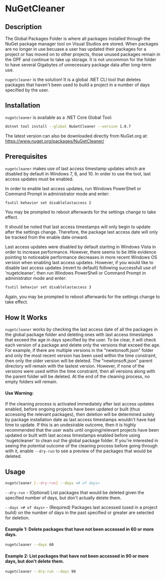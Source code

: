 # NuGetCleaner

## Description

The Global Packages Folder is where all packages installed through the NuGet package manager tool on Visual Studios are stored. When packages are no longer in use becuase a user has updated their packages for a project or has moved on to other projects, those unused packages remain in the GPF and continue to take up storage. It is not uncommon for the folder to have several Gigabytes of unnecessary package data after long-term use.

`nugetcleaner` is the solution! It is a global .NET CLI tool that deletes packages that haven't been used to build a project in a number of days specified by the user.

## Installation

`nugetcleaner` is available as a .NET Core Global Tool:

```bash
dotnet tool install --global NuGetCleaner --version 1.0.7
```
The latest version can also be downloaded directly from NuGet.org at:
https://www.nuget.org/packages/NuGetCleaner/

## Prerequisites

`nugetcleaner` makes use of last access timestamp updates which are disabled by default in Windows 7, 8, and 10. In order to use the tool, last access updates must be enabled.

In order to enable last access updates, run Windows PowerShell or Command Prompt in administrator mode and enter:
```bash
fsutil behavior set disablelastaccess 2
```

You may be prompted to reboot afterwards for the settings change to take effect.

It should be noted that last access timestamps will only begin to update after the settings change. Therefore, the package last access date will only be tracked from the enable date onward. 

Last access updates were disabled by default starting in Windows Vista in order to increase performance. However, there seems to be little evidence pointing to noticeable performance decreases in more recent Windows OS version when enabling last access updates. However, if you would like to disable last access updates (revert to default) following successfull use of 'nugetcleaner', then run Windows PowerShell or Command Prompt in administrator mode and enter:
```bash
fsutil behavior set disablelastaccess 3
```

Again, you may be prompted to reboot afterwards for the settings change to take effect.

## How It Works

`nugetcleaner` works by checking the last access date of all the packages in the global package folder and deleting ones with last access timestamps that exceed the age in days specified by the user. To be clear, it will check each version of a package and delete only the versions that exceed the age. For example, if there are multiple versions in the "newtonsoft.json" folder and only the most recent version has been used within the time constraint, then only the older version will be deleted. The "newtonsoft.json" parent directory will remain with the lastest version. However, if none of the versions were used within the time constraint, then all versions along with the parent folder will be deleted. At the end of the cleaning process, no empty folders will remain.

#### Use Warning: 
If the cleaning process is activated immediately after last access updates enabled, before ongoing projects have been updated or built (thus accessing the relevant packages), then deletion will be determined solely by package installation date as last access timestamps wouldn't have had time to update. If this is an undesirable outcome, then it is highly recommended that the user waits until ongoing/relevant projects have been updated or built with last access timestamps enabled before using 'nugetcleaner' to clean out the global package folder. If you're interested in seeing the potential outcome of the cleaning process before going through with it, enable `--dry-run` to see a preview of the packages that would be deleted.

## Usage

```bash
nugetcleaner [--dry-run] --days <# of days>
```

`--dry-run` - (Optional) List packages that would be deleted given the specified number of days, but don't actually delete them.

`--days <# of days>` - (Required) Packages last accessed (used in a project build) on the number of days in the past specified or greater are selected for deletion.

#### Example 1: Delete packages that have not been accessed in 60 or more days.

```bash
nugetcleaner --days 60
```

#### Example 2: List packages that have not been accessed in 90 or more days, but don't delete them.

```bash
nugetcleaner --dry-run --days 90
```
